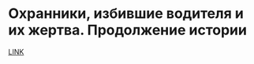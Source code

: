 # Охранники, избившие водителя и их жертва. Продолжение истории



[LINK](https://varlamov.ru/869696.html)